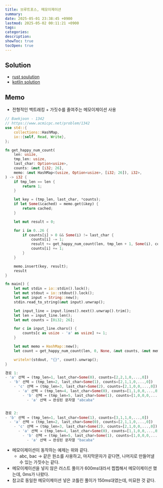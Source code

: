 ```yaml
---
title: 브루트포스, 메모이제이션
summary: 
date: 2025-05-01 23:38:45 +0900
lastmod: 2025-05-02 00:11:21 +0900
tags: 
categories: 
description: 
showToc: true
tocOpen: true
---
```


## Solution
- [rust soulution](https://github.com/SmallzooDev/coding_interview_rust/blob/main/src/bin/b_1342.rs)
- [kotlin solution](https://github.com/SmallzooDev/CodingInterviewKotlin/blob/main/src/main/kotlin/problems/baekjoon/p6603/Main.kt)


## Memo
- 전형적인 백트래킹 + 가짓수를 줄여주는 메모이제이션 사용
```rust
// Baekjoon - 1342
// https://www.acmicpc.net/problem/1342
use std::{
    collections::HashMap,
    io::{self, Read, Write},
};

fn get_happy_num_count(
    len: usize,
    tmp_len: usize,
    last_char: Option<usize>,
    counts: &mut [i32; 26],
    memo: &mut HashMap<(usize, Option<usize>, [i32; 26]), i32>,
) -> i32 {
    if tmp_len == len {
        return 1;
    }

    let key = (tmp_len, last_char, *counts);
    if let Some(&cached) = memo.get(&key) {
        return cached;
    }

    let mut result = 0;

    for i in 0..26 {
        if counts[i] > 0 && Some(i) != last_char {
            counts[i] -= 1;
            result += get_happy_num_count(len, tmp_len + 1, Some(i), counts, memo);
            counts[i] += 1;
        }
    }

    memo.insert(key, result);
    result
}

fn main() {
    let mut stdin = io::stdin().lock();
    let mut stdout = io::stdout().lock();
    let mut input = String::new();
    stdin.read_to_string(&mut input).unwrap();

    let input_line = input.lines().next().unwrap().trim();
    let len = input_line.len();
    let mut counts = [0i32; 26];

    for c in input_line.chars() {
        counts[c as usize - 'a' as usize] += 1;
    }

    let mut memo = HashMap::new();
    let count = get_happy_num_count(len, 0, None, &mut counts, &mut memo);

    writeln!(stdout, "{}", count).unwrap();
}
```


```rust
경로 1:
- 'a' 선택 → (tmp_len=1, last_char=Some(0), counts=[2,2,1,0,...,0])
  - 'b' 선택 → (tmp_len=2, last_char=Some(1), counts=[2,1,1,0,...,0])
    - 'c' 선택 → (tmp_len=3, last_char=Some(2), counts=[2,1,0,0,...,0])
      - 'a' 선택 → (tmp_len=4, last_char=Some(0), counts=[1,1,0,0,...,0])
        - 'b' 선택 → (tmp_len=5, last_char=Some(1), counts=[1,0,0,0,...,0])
          - 'a' 선택 → 완성된 문자열 "abcaba"


경로 2:
- 'b' 선택 → (tmp_len=1, last_char=Some(1), counts=[3,1,1,0,...,0])
  - 'a' 선택 → (tmp_len=2, last_char=Some(0), counts=[2,1,1,0,...,0])
    - 'c' 선택 → (tmp_len=3, last_char=Some(2), counts=[2,1,0,0,...,0])
      - 'a' 선택 → (tmp_len=4, last_char=Some(0), counts=[1,1,0,0,...,0])
        - 'b' 선택 → (tmp_len=5, last_char=Some(1), counts=[1,0,0,0,...,0])
          - 'a' 선택 → 완성된 문자열 "bacaba"
```
- 메모이제이션이 동작하는 예제는 위와 같다.
	- abc, bac -> 같은 원소를 사용하고, 마지막문자가 같다면, 나머지로 만들어낼 수 있는 가짓수는 같다.
- 메모이제이션을 넣지 않은 러스트 풀이가 600ms대라서 찝찝해서 메모이제이션 했는데, 0ms가 나왔다.
- 참고로 동일한 메모이제이션 넣은 코틀린 풀이가 150ms대였는데, 미묘한 것 같다.
